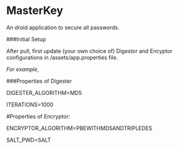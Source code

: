 # MasterKey
An droid application to secure all passwords.

###Initial Setup

After pull, first update (your own choice of) Digestor and Encyptor configurations in /assets/app.properties file.

*For example*,

###Properties of Digester

DIGESTER_ALGORITHM=MD5

ITERATIONS=1000


#Properties of Encryptor:

ENCRYPTOR_ALGORITHM=PBEWITHMD5ANDTRIPLEDES

SALT_PWD=SALT
